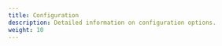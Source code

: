 ```yaml
---
title: Configuration
description: Detailed information on configuration options.
weight: 10
---
```

